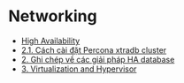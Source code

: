 ﻿# Networking
- [High Availability](./Docs/1.%20What-is-High-Availability.md)  
- [2.1. Cách cài đặt Percona xtradb cluster](./Docs/2.1.%20Cách%20cài%20đặt%20Percona%20xtradb%20cluster.md)  
- [2. Ghi chép về các giải pháp HA database](./Docs/2.%20Ghi%20chép%20về%20các%20giải%20pháp%20HA%20database.md)  
- [3. Virtualization and Hypervisor](./Docs/3.%20Virtualization%20and%20Hypervisor.md)  

